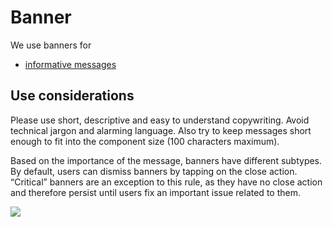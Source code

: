 # Banner

We use banners for

* [informative messages](../../feedback-scenarios/informative-message.md)

## Use considerations

Please use short, descriptive and easy to understand copywriting. Avoid technical jargon and alarming language. Also try to keep messages short enough to fit into the component size \(100 characters maximum\).

Based on the importance of the message, banners have different subtypes. By default, users can dismiss banners by tapping on the close action. “Critical” banners are an exception to this rule, as they have no close action and therefore persist until users fix an important issue related to them.

![](../../img/ios_banner.jpg)

